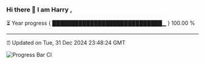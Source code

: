 ### Hi there 👋 I am Harry , 

⏳ Year progress { █████████████████████████████▁ } 100.00 %

---

⏰ Updated on Tue, 31 Dec 2024 23:48:24 GMT

![Progress Bar CI](https://github.com/duykhang68/duykhang68/workflows/Progress%20Bar%20CI/badge.svg)
